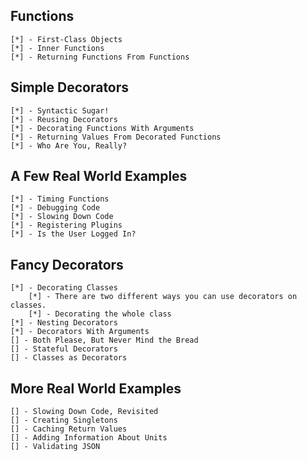 
## Functions
    [*] - First-Class Objects
    [*] - Inner Functions
    [*] - Returning Functions From Functions
## Simple Decorators
    [*] - Syntactic Sugar!
    [*] - Reusing Decorators
    [*] - Decorating Functions With Arguments
    [*] - Returning Values From Decorated Functions
    [*] - Who Are You, Really?
## A Few Real World Examples
    [*] - Timing Functions
    [*] - Debugging Code
    [*] - Slowing Down Code
    [*] - Registering Plugins
    [*] - Is the User Logged In?
## Fancy Decorators
    [*] - Decorating Classes
        [*] - There are two different ways you can use decorators on classes. 
        [*] - Decorating the whole class
    [*] - Nesting Decorators
    [*] - Decorators With Arguments
    [] - Both Please, But Never Mind the Bread
    [] - Stateful Decorators
    [] - Classes as Decorators
## More Real World Examples
    [] - Slowing Down Code, Revisited
    [] - Creating Singletons
    [] - Caching Return Values
    [] - Adding Information About Units
    [] - Validating JSON